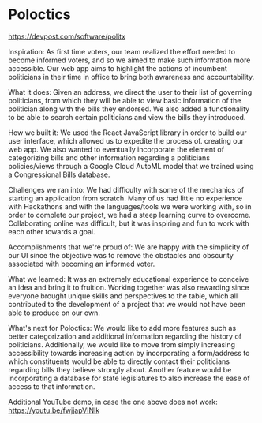 # Poloctics

https://devpost.com/software/politx

Inspiration: As first time voters, our team realized the effort needed to become informed voters, and so we aimed to make such information more accessible. Our web app aims to highlight the actions of incumbent politicians in their time in office to bring both awareness and accountability.

What it does: Given an address, we direct the user to their list of governing politicians, from which they will be able to view basic information of the politician along with the bills they endorsed. We also added a functionality to be able to search certain politicians and view the bills they introduced.

How we built it: We used the React JavaScript library in order to build our user interface, which allowed us to expedite the process of. creating our web app. We also wanted to eventually incorporate the element of categorizing bills and other information regarding a politicians policies/views through a Google Cloud AutoML model that we trained using a Congressional Bills database.

Challenges we ran into: We had difficulty with some of the mechanics of starting an application from scratch. Many of us had little no experience with Hackathons and with the languages/tools we were working with, so in order to complete our project, we had a steep learning curve to overcome. Collaborating online was difficult, but it was inspiring and fun to work with each other towards a goal.

Accomplishments that we're proud of: We are happy with the simplicity of our UI since the objective was to remove the obstacles and obscurity associated with becoming an informed voter.

What we learned: It was an extremely educational experience to conceive an idea and bring it to fruition. Working together was also rewarding since everyone brought unique skills and perspectives to the table, which all contributed to the development of a project that we would not have been able to produce on our own.

What's next for Poloctics: We would like to add more features such as better categorization and additional information regarding the history of politicians. Additionally, we would like to move from simply increasing accessibility towards increasing action by incorporating a form/address to which constituents would be able to directly contact their politicians regarding bills they believe strongly about. Another feature would be incorporating a database for state legislatures to also increase the ease of access to that information.

Additional YouTube demo, in case the one above does not work: https://youtu.be/fwjjapVINlk
